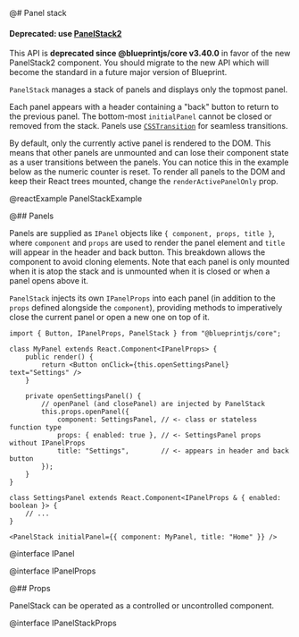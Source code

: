 @# Panel stack

<div class="@ns-callout @ns-intent-danger @ns-icon-error">
    <h4 class="@ns-heading">

Deprecated: use [PanelStack2](#core/components/panel-stack2)

</h4>

This API is **deprecated since @blueprintjs/core v3.40.0** in favor of the new
PanelStack2 component. You should migrate to the new API which will become the
standard in a future major version of Blueprint.

</div>

`PanelStack` manages a stack of panels and displays only the topmost panel.

Each panel appears with a header containing a "back" button to return to the
previous panel. The bottom-most `initialPanel` cannot be closed or removed from
the stack. Panels use
[`CSSTransition`](http://reactcommunity.org/react-transition-group/css-transition)
for seamless transitions.

By default, only the currently active panel is rendered to the DOM. This means
that other panels are unmounted and can lose their component state as a user
transitions between the panels. You can notice this in the example below as
the numeric counter is reset. To render all panels to the DOM and keep their
React trees mounted, change the `renderActivePanelOnly` prop.

@reactExample PanelStackExample

@## Panels

Panels are supplied as `IPanel` objects like `{ component, props, title }`,
where `component` and `props` are used to render the panel element and `title`
will appear in the header and back button. This breakdown allows the component
to avoid cloning elements. Note that each panel is only mounted when it is atop
the stack and is unmounted when it is closed or when a panel opens above it.

`PanelStack` injects its own `IPanelProps` into each panel (in addition to the
`props` defined alongside the `component`), providing methods to imperatively
close the current panel or open a new one on top of it.

```tsx
import { Button, IPanelProps, PanelStack } from "@blueprintjs/core";

class MyPanel extends React.Component<IPanelProps> {
    public render() {
        return <Button onClick={this.openSettingsPanel} text="Settings" />
    }

    private openSettingsPanel() {
        // openPanel (and closePanel) are injected by PanelStack
        this.props.openPanel({
            component: SettingsPanel, // <- class or stateless function type
            props: { enabled: true }, // <- SettingsPanel props without IPanelProps
            title: "Settings",        // <- appears in header and back button
        });
    }
}

class SettingsPanel extends React.Component<IPanelProps & { enabled: boolean }> {
    // ...
}

<PanelStack initialPanel={{ component: MyPanel, title: "Home" }} />
```

@interface IPanel

@interface IPanelProps

@## Props

PanelStack can be operated as a controlled or uncontrolled component.

@interface IPanelStackProps

